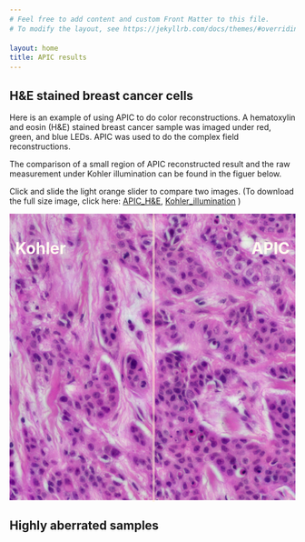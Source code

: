 ```yaml
---
# Feel free to add content and custom Front Matter to this file.
# To modify the layout, see https://jekyllrb.com/docs/themes/#overriding-theme-defaults

layout: home
title: APIC results
---
```


## H&E stained breast cancer cells 

Here is an example of using APIC to do color reconstructions. A hematoxylin and eosin (H&E) stained breast cancer sample was imaged under red, green, and blue LEDs. APIC was used to do the complex field reconstructions. 

The comparison of a small region of APIC reconstructed result and the raw measurement under Kohler illumination can be found in the figuer below.


Click and slide the light orange slider to compare two images. (To download the full size image, click here:
<a href="img/APIC_amp_256wb.jpeg">APIC_H&E</a>, 
<a href="img/Kohler_amp_wb.jpeg">Kohler_illumination</a> )

<style>
  
    .container {
        position: relative;
    }
    .resizer {
        background-color: #fff2d183;
        cursor: ew-resize;
        height: 100%;
        left: 50%;
        position: absolute;
        top: 0;
        width: 4px;
    }
    .modified-image {
        background-position: top left;
        background-repeat: no-repeat;
        background-size: auto 100%;
        height: 100%;
        left: 0;
        position: absolute;
        top: 0;
        width: 50%;
    }
    .container before {
      position: absolute;
      left: 10px;
      top: 5px;
    }
    .container after {
      position: absolute;
      right: 10px;
      top: 5px;
    }
          
</style>
  
  
<div class="container">
      <div class="modified-image" style="background-image: url('img/Kohler_amp_wb_crop.jpeg')"></div>
      <div class="resizer" id="dragMe"></div>
      <img src="img/APIC_amp_256wb_crop.jpeg">
      <before><h1 style="color:floralwhite;">Kohler</h1></before>
      <after><h1 style="color:floralwhite;">APIC</h1></after>
</div>
<script>
      document.addEventListener('DOMContentLoaded', function () {
        // Query the element
        const resizer = document.getElementById('dragMe');
        const leftSide = resizer.previousElementSibling;
        const rightSide = resizer.nextElementSibling;
  
        // The current position of mouse
        let x = 0;
        let y = 0;
        let leftWidth = 0;
  
        // Handle the mousedown event
        // that's triggered when user drags the resizer
        const mouseDownHandler = function (e) {
            // Get the current mouse position
            x = e.clientX;
            y = e.clientY;
            leftWidth = leftSide.getBoundingClientRect().width;
  
            // Attach the listeners to `document`
            document.addEventListener('mousemove', mouseMoveHandler);
            document.addEventListener('mouseup', mouseUpHandler);
        };
  
        const mouseMoveHandler = function (e) {
            // How far the mouse has been moved
            const dx = e.clientX - x;
            const dy = e.clientY - y;
  
            let newLeftWidth = ((leftWidth + dx) * 100) / resizer.parentNode.getBoundingClientRect().width;
            newLeftWidth = Math.max(newLeftWidth, 0);
            newLeftWidth = Math.min(newLeftWidth, 100);
  
            leftSide.style.width = `${newLeftWidth}%`;
            resizer.style.left = `${newLeftWidth}%`;
  
            resizer.style.cursor = 'col-resize';
            resizer.parentNode.style.cursor = 'col-resize';
  
            leftSide.style.userSelect = 'none';
            leftSide.style.pointerEvents = 'none';
  
            rightSide.style.userSelect = 'none';
            rightSide.style.pointerEvents = 'none';
        };
  
        const mouseUpHandler = function () {
            resizer.style.removeProperty('cursor');
            resizer.parentNode.style.removeProperty('cursor');
  
            leftSide.style.removeProperty('user-select');
            leftSide.style.removeProperty('pointer-events');
  
            rightSide.style.removeProperty('user-select');
            rightSide.style.removeProperty('pointer-events');
  
            // Remove the handlers of `mousemove` and `mouseup`
            document.removeEventListener('mousemove', mouseMoveHandler);
            document.removeEventListener('mouseup', mouseUpHandler);
        };
  
        // Attach the handler
        resizer.addEventListener('mousedown', mouseDownHandler);
    });
</script>

## Highly aberrated samples